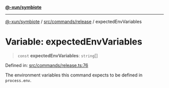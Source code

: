 [**@-xun/symbiote**](../../../../README.md)

***

[@-xun/symbiote](../../../../README.md) / [src/commands/release](../README.md) / expectedEnvVariables

# Variable: expectedEnvVariables

> `const` **expectedEnvVariables**: `string`[]

Defined in: [src/commands/release.ts:76](https://github.com/Xunnamius/symbiote/blob/a432129d36367c9c0fe2512d6ba837487d12f425/src/commands/release.ts#L76)

The environment variables this command expects to be defined in
`process.env`.
